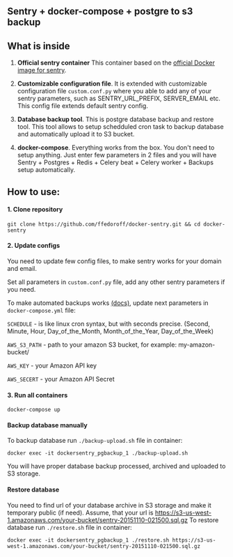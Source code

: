 ## Sentry + docker-compose + postgre to s3 backup

## What is inside

1.  **Official sentry container**
This container based on the [official Docker image for sentry](https://registry.hub.docker.com/_/sentry/).

2. **Customizable configuration file**. It is extended with customizable 
configuration file `custom.conf.py` where you able to add any of your sentry 
parameters, such as SENTRY_URL_PREFIX, SERVER_EMAIL etc. 
This config file extends default sentry config.

3. **Database backup tool**. This is postgre database backup and restore tool.
This tool allows to setup schedduled cron task to backup database and automatically 
upload it to S3 bucket.

4. **docker-compose**. Everything works from the box.
You don't need to setup anything. Just enter few parameters in 2 files and you
will have Sentry + Postgres + Redis + Celery beat + Celery worker + Backups setup automatically.

## How to use:

#### 1. Clone repository
```
git clone https://github.com/ffedoroff/docker-sentry.git && cd docker-sentry
```

#### 2. Update configs
You need to update few config files, to make sentry works for your domain and email.

Set all parameters in `custom.conf.py` file, add any other sentry parameters if you need.

To make automated backups works [(docs)](https://github.com/ffedoroff/docker-postgres-s3-backup), update next parameters in `docker-compose.yml` file:

`SCHEDULE` - is like linux cron syntax, but with seconds precise. (Second, Minute, Hour, Day_of_the_Month, Month_of_the_Year, Day_of_the_Week)

`AWS_S3_PATH` - path to your amazon S3 bucket, for example: my-amazon-bucket/

`AWS_KEY` - your Amazon API key

`AWS_SECERT` - your Amazon API Secret

#### 3. Run all containers
```
docker-compose up
```

#### Backup database manually
To backup database run `./backup-upload.sh` file in container:
```
docker exec -it dockersentry_pgbackup_1 ./backup-upload.sh
```
You will have proper database backup processed, archived and uploaded to S3 storage.

#### Restore database
You need to find url of your database archive in S3 storage and make it temporary public (if need).
Assume, that your url is https://s3-us-west-1.amazonaws.com/your-bucket/sentry-20151110-021500.sql.gz
To restore database run `./restore.sh` file in container: 
```
docker exec -it dockersentry_pgbackup_1 ./restore.sh https://s3-us-west-1.amazonaws.com/your-bucket/sentry-20151110-021500.sql.gz
```
